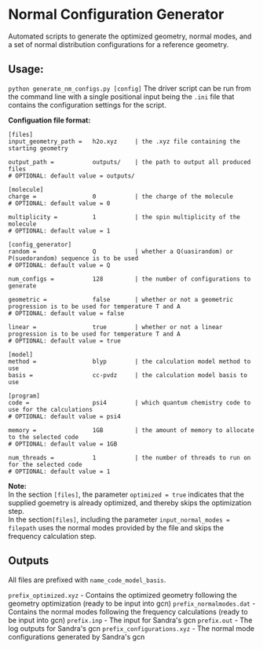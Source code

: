 # Normal Configuration Generator

Automated scripts to generate the optimized geometry, normal modes, and a set of normal distribution configurations for a reference geometry.

## Usage:
`python generate_nm_configs.py [config]`
The driver script can be run from the command line with a single positional input being the `.ini` file that contains the configuration settings for the script.

**Configuation file format:**
```
[files]
input_geometry_path =	h2o.xyz     | the .xyz file containing the starting geometry

output_path =           outputs/    | the path to output all produced files
# OPTIONAL: default value = outputs/ 

[molecule]
charge =		        0           | the charge of the molecule
# OPTIONAL: default value = 0

multiplicity =		    1           | the spin multiplicity of the molecule
# OPTIONAL: default value = 1

[config_generator]
random =		        Q           | whether a Q(uasirandom) or P(suedorandom) sequence is to be used
# OPTIONAL: default value = Q

num_configs =		    128         | the number of configurations to generate

geometric =		        false       | whether or not a geometric progression is to be used for temperature T and A
# OPTIONAL: default value = false

linear =		        true        | whether or not a linear progression is to be used for temperature T and A
# OPTIONAL: default value = true

[model]
method =		        blyp        | the calculation model method to use
basis =			        cc-pvdz     | the calculation model basis to use

[program]
code = 			        psi4        | which quantum chemistry code to use for the calculations
# OPTIONAL: default value = psi4

memory = 		        1GB         | the amount of memory to allocate to the selected code
# OPTIONAL: default value = 1GB

num_threads = 		    1           | the number of threads to run on for the selected code
# OPTIONAL: default value = 1 
```

**Note:**  
In the section `[files]`, the parameter `optimized = true` indicates that the supplied goemetry is already optimized, and thereby skips the optimization step.  
In the section`[files]`, including the parameter `input_normal_modes = filepath` uses the normal modes provided by the file and skips the frequency calculation step. 

## Outputs
All files are prefixed with `name_code_model_basis`.

`prefix_optimized.xyz` - Contains the optimized geometry following the geometry optimization (ready to be input into gcn)
`prefix_normalmodes.dat` - Contains the normal modes following the frequency calculations (ready to be input into gcn)
`prefix.inp` - The input for Sandra's gcn
`prefix.out` - The log outputs for Sandra's gcn
`prefix_configurations.xyz` - The normal mode configurations generated by Sandra's gcn


